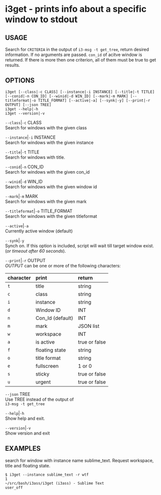 # i3get - prints info about a specific window to stdout 

USAGE
-----

Search for `CRITERIA` in the output of `i3-msg -t
get_tree`, return desired information. If no arguments are
passed. `con_id` of acitve window is returned. If there is
more then one criterion, all of them must be true to get
results.


OPTIONS
-------

```text
i3get [--class|-c CLASS] [--instance|-i INSTANCE] [--title|-t TITLE] [--conid|-n CON_ID] [--winid|-d WIN_ID] [--mark|-m MARK] [--titleformat|-o TITLE_FORMAT] [--active|-a] [--synk|-y] [--print|-r OUTPUT] [--json TREE]      
i3get --help|-h
i3get --version|-v
```


`--class`|`-c` CLASS  
Search for windows with the given class

`--instance`|`-i` INSTANCE  
Search for windows with the given instance

`--title`|`-t` TITLE  
Search for windows with title.

`--conid`|`-n` CON_ID  
Search for windows with the given con_id

`--winid`|`-d` WIN_ID  
Search for windows with the given window id

`--mark`|`-m` MARK  
Search for windows with the given mark

`--titleformat`|`-o` TITLE_FORMAT  
Search for windows with the given titleformat

`--active`|`-a`  
Currently active window (default)

`--synk`|`-y`  
Synch on. If this option is included,  script will wait
till target window exist. (*or timeout after 60 seconds*).

`--print`|`-r` OUTPUT  
*OUTPUT* can be one or more of the following  characters:  


|character | print            | return
|:---------|:-----------------|:------
|`t`         | title            | string
|`c`         | class            | string
|`i`         | instance         | string
|`d`         | Window ID        | INT
|`n`         | Con_Id (default) | INT
|`m`         | mark             | JSON list
|`w`         | workspace        | INT
|`a`         | is active        | true or false
|`f`         | floating state   | string
|`o`         | title format     | string
|`e`         | fullscreen       | 1 or 0
|`s`         | sticky           | true or false
|`u`         | urgent           | true or false

`--json` TREE  
Use TREE instead of the output of  
`i3-msg -t get_tree`

`--help`|`-h`  
Show help and exit.

`--version`|`-v`  
Show version and exit

EXAMPLES
--------

search for window with instance name sublime_text.  Request
workspace, title and floating state.  

``` shell
$ i3get --instance sublime_text -r wtf 
1
~/src/bash/i3ass/i3get (i3ass) - Sublime Text
user_off
```




